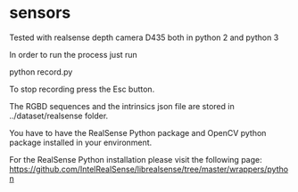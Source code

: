 # sensors

Tested with realsense depth camera D435 both in python 2 and python 3

In order to run the process just run 

python record.py

To stop recording press the Esc button.

The RGBD sequences and the intrinsics json file are stored in ../dataset/realsense folder.

You have to have the RealSense Python package and OpenCV python package installed in your environment.

For the RealSense Python installation please visit the following page:
https://github.com/IntelRealSense/librealsense/tree/master/wrappers/python
